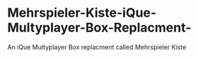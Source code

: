 # Mehrspieler-Kiste-iQue-Multyplayer-Box-Replacment-
An iQue Multyplayer Box replacment called Mehrspieler Kiste
